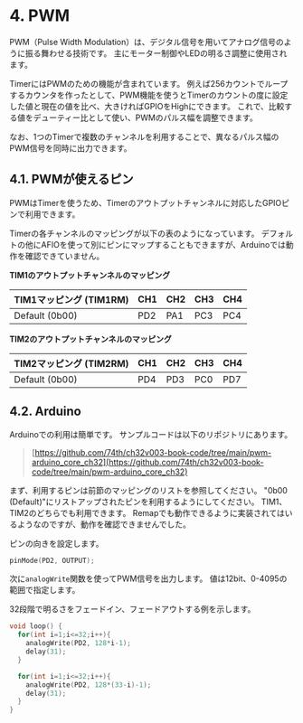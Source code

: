 # 4. PWM

PWM（Pulse Width Modulation）は、デジタル信号を用いてアナログ信号のように振る舞わせる技術です。
主にモーター制御やLEDの明るさ調整に使用されます。

TimerにはPWMのための機能が含まれています。
例えば256カウントでループするカウンタを作ったとして、PWM機能を使うとTimerのカウントの度に設定した値と現在の値を比べ、大きければGPIOをHighにできます。
これで、比較する値をデューティー比として使い、PWMのパルス幅を調整できます。

なお、1つのTimerで複数のチャンネルを利用することで、異なるパルス幅のPWM信号を同時に出力できます。

## 4.1. PWMが使えるピン

PWMはTimerを使うため、Timerのアウトプットチャンネルに対応したGPIOピンで利用できます。

Timerの各チャンネルのマッピングが以下の表のようになっています。
デフォルトの他にAFIOを使って別にピンにマップすることもできますが、Arduinoでは動作を確認できていません。

**TIM1のアウトプットチャンネルのマッピング**

| TIM1マッピング (TIM1RM) | CH1 | CH2 | CH3 | CH4 |
| ----------------------- | --- | --- | --- | --- |
| Default (0b00)          | PD2 | PA1 | PC3 | PC4 |

**TIM2のアウトプットチャンネルのマッピング**

| TIM2マッピング (TIM2RM) | CH1 | CH2 | CH3 | CH4 |
| ----------------------- | --- | --- | --- | --- |
| Default (0b00)          | PD4 | PD3 | PC0 | PD7 |

## 4.2. Arduino

Arduinoでの利用は簡単です。
サンプルコードは以下のリポジトリにあります。

> [https://github.com/74th/ch32v003-book-code/tree/main/pwm-arduino_core_ch32](https://github.com/74th/ch32v003-book-code/tree/main/pwm-arduino_core_ch32)

まず、利用するピンは前節のマッピングのリストを参照してください。
"0b00 (Default)"にリストアップされたピンを利用するようにしてください。
TIM1、TIM2のどちらでも利用できます。
Remapでも動作できるように実装されてはいるようなのですが、動作を確認できませんでした。

ピンの向きを設定します。

```c
pinMode(PD2, OUTPUT);
```

次に`analogWrite`関数を使ってPWM信号を出力します。
値は12bit、0-4095の範囲で指定します。

32段階で明るさをフェードイン、フェードアウトする例を示します。

```c
void loop() {
  for(int i=1;i<=32;i++){
    analogWrite(PD2, 128*i-1);
    delay(31);
  }

  for(int i=1;i<=32;i++){
    analogWrite(PD2, 128*(33-i)-1);
    delay(31);
  }
}
```
